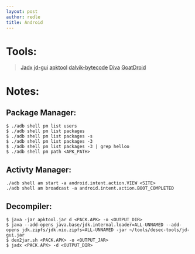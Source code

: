 ```yaml
---
layout: post
author: redle
title: Android
---
```



# Tools:
> [Jadx](https://github.com/skylot/jadx)
> [jd-gui](https://github.com/java-decompiler/jd-gui)
> [apktool](https://ibotpeaches.github.io/Apktool/)
> [dalvik-bytecode](https://source.android.com/devices/tech/dalvik/dalvik-bytecode)
> [Diva](https://github.com/payatu/diva-android)
> [GoatDroid](https://github.com/OWASP/OWASP-GoatDroid-Project)
# Notes:

## Package Manager:
```
$ ./adb shell pm list users
$ ./adb shell pm list packages
$ ./adb shell pm list packages -s
$ ./adb shell pm list packages -3
$ ./adb shell pm list packages -3 | grep helloo
$ ./adb shell pm path <APK_PATH>
```

## Activty Manager:
```
./adb shell am start -a android.intent.action.VIEW <SITE>
./adb shell am broadcast -a android.intent.action.BOOT_COMPLETED
```

## Decompiler:
```
$ java -jar apktool.jar d <PACK.APK> -o <OUTPUT_DIR>
$ java --add-opens java.base/jdk.internal.loader=ALL-UNNAMED --add-opens jdk.zipfs/jdk.nio.zipfs=ALL-UNNAMED -jar ~/tools/desec-tools/jd-gui.jar
$ dex2jar.sh <PACK.APK> -o <OUTPUT_JAR>
$ jadx <PACK.APK> -d <OUTPUT_DIR>
```
